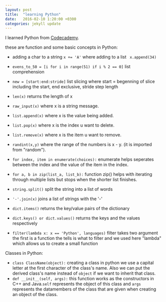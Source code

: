 ```yaml
---
layout: post
title:  "learning Python"
date:   2016-02-10 1:20:00 +0300
categories: jekyll update
---
```

I learned Python from [Codecademy][code-cademy].

these are function and some basic concepts in Python:

- adding a char to a string ```x += 'A'``` where adding to a list ``` x.append(34)```

- ```evens_to_50 = [i for i in range(51) if i % 2 == 0]``` list comprehension

- ```new = [start:end:stride]``` list slicing where start = begenning of slice including the start, end exclusive, stride step length

- ```len(x)``` returns the length of x

- ```raw_input(x)``` where x is a string message.

- ```list.append(x)``` where x is the value being added.

- ```list.pop(x)``` where x is the index u want to delete.

- ```list.remove(x)``` where x is the item u want to remove.

- ```randint(x,y)``` where  the range of the numbers is x - y. (it is imported from "random").

- ```for index, item in enumerate(choices):``` enumerate helps seperates between the index and the value of the item in the index.

- ```for a, b in zip(list_a, list_b):``` function zip() helps with iterating through multiple lists but stops when the shorter list finishes.

- ```string.split()``` split the string into a list of words

- ```'-'.join(x)``` joins a list of strings with the '-'

- ```dict.items()``` returns the key/value pairs of the dictionary

- ```dict.keys() or dict.values()``` returns the keys and the values respectively

- ```filter(lambda x: x == 'Python', languages)``` filter takes two argument the first is a function the tells is what to filter and we used here "lambda" which allows us to create a small function  


Classes in Python:

- ```class ClassName(object):``` creating a class in python we use a capital letter at the first character of the class's name. Also we can put the derived class's name instead of ```object``` if we want to inherit that class.
- ```def __init__(self, args):``` this function works as the constructors in C++ and Java.```self``` represents the object of this class and ```args``` represents the datamembers of the class that are given when creating an object of the class.

[code-cademy]: https://www.codecademy.com
